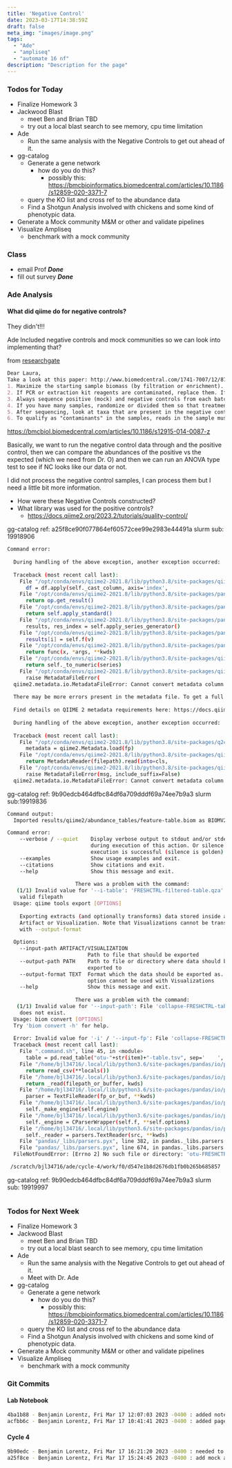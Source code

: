 ```yaml
---
title: 'Negative Control'
date: 2023-03-17T14:38:59Z
draft: false
meta_img: "images/image.png"
tags:
  - "Ade"
  - "ampliseq"
  - "automate 16 nf"
description: "Description for the page"
---
```


### Todos for Today

- Finalize Homework 3
- Jackwood Blast
  - meet Ben and Brian TBD
  - try out a local blast search to see memory, cpu time limitation
- Ade
  - Run the same analysis with the Negative Controls to get out ahead of it. 
- gg-catalog
  - Generate a gene network 
    - how do you do this?
      - possibly this: https://bmcbioinformatics.biomedcentral.com/articles/10.1186/s12859-020-3371-7
  - query the KO list and cross ref to the abundance data
  - Find a Shotgun Analysis involved with chickens and some kind of phenotypic data.
- Generate a Mock community M&M or other and validate pipelines
- Visualize Ampliseq
  - benchmark with a mock community
  
### Class

- email Prof ***Done***
- fill out survey ***Done***

### Ade Analysis

#### What did qiime do for negative controls?

They didn't!!! 

Ade Included negative controls and mock communities so we can look into implementing that?


from [researchgate](https://www.researchgate.net/post/How_should_we_take_into_account_negative_controls_in_lung_microbiota_16S_sequencing/565d47b37c1920fe108b4567/citation/download. )

```md
Dear Laura,
Take a look at this paper: http://www.biomedcentral.com/1741-7007/12/87. Basically, there are several steps you can take to minimize the effect of contaminant OTUs on your analysis:
1. Maximize the starting sample biomass (by filtration or enrichment). 
2. If PCR or extraction kit reagents are contaminated, replace them. If they are contaminated a second time, find another manufacturer.
3. Always sequence positive (mock) and negative controls from each batch of sample collection/storage medium, each extraction kit, and each PCR kit concurrently with the environmental samples of interest. Sequence the controls even if you don’t see a band on the gel.
4. If you have many samples, randomize or divided them so that treatment groups are evenly represented across all extraction kits and sequencing runs. Record which sample was processed with which kit so that contamination of a particular kit lot number can be traced to the final dataset.
5. After sequencing, look at taxa that are present in the negative controls, taxa that are statistically associated with a particular batch of reagents, and taxa that are unexpected biologically.
6. To qualify as "contaminants" in the samples, reads in the sample must be the exact sequence (or within the margin of sequencing error) that we find in the negative control (both reads being a “Pseudomonas” is not good enough). Furthermore, it should be present in a similar abundance relative to the other contaminants in the sample. So, if sequences A and B show up in a 2:1 ratio in the sample and in the control, it’s likely a contaminant; if it’s a 20:1 ratio in the sample and 1:2 in the control, it’s probably not a contaminant. I don't recommend “correcting” the relative abundance in the sample to remove the contaminant signal.
```

https://bmcbiol.biomedcentral.com/articles/10.1186/s12915-014-0087-z

Basically, we want to run the negative control data through and the positive control, then we can compare the abundances of the positive vs the expected (which we need from Dr. O) and then we can run an ANOVA type test to see if NC looks like our data or not. 

I did not process the negative control samples, I can process them but I need a little bit more information. 

- How were these Negative Controls constructed?
- What library was used for the positive controls?
  - https://docs.qiime2.org/2023.2/tutorials/quality-control/
  
gg-catalog ref: a25f8ce90f077864ef60572cee99e2983e44491a
slurm sub: 19918906

```bash
Command error:
  
  During handling of the above exception, another exception occurred:
  
  Traceback (most recent call last):
    File "/opt/conda/envs/qiime2-2021.8/lib/python3.8/site-packages/qiime2/metadata/io.py", line 109, in read
      df = df.apply(self._cast_column, axis='index',
    File "/opt/conda/envs/qiime2-2021.8/lib/python3.8/site-packages/pandas/core/frame.py", line 7768, in apply
      return op.get_result()
    File "/opt/conda/envs/qiime2-2021.8/lib/python3.8/site-packages/pandas/core/apply.py", line 185, in get_result
      return self.apply_standard()
    File "/opt/conda/envs/qiime2-2021.8/lib/python3.8/site-packages/pandas/core/apply.py", line 276, in apply_standard
      results, res_index = self.apply_series_generator()
    File "/opt/conda/envs/qiime2-2021.8/lib/python3.8/site-packages/pandas/core/apply.py", line 290, in apply_series_generator
      results[i] = self.f(v)
    File "/opt/conda/envs/qiime2-2021.8/lib/python3.8/site-packages/pandas/core/apply.py", line 110, in f
      return func(x, *args, **kwds)
    File "/opt/conda/envs/qiime2-2021.8/lib/python3.8/site-packages/qiime2/metadata/io.py", line 296, in _cast_column
      return self._to_numeric(series)
    File "/opt/conda/envs/qiime2-2021.8/lib/python3.8/site-packages/qiime2/metadata/io.py", line 326, in _to_numeric
      raise MetadataFileError(
  qiime2.metadata.io.MetadataFileError: Cannot convert metadata column 'Age' to numeric. The following values could not be interpreted as numeric: 'MOCK', 'NC'
  
  There may be more errors present in the metadata file. To get a full report, sample/feature metadata files can be validated with Keemei: https://keemei.qiime2.org
  
  Find details on QIIME 2 metadata requirements here: https://docs.qiime2.org/2021.8/tutorials/metadata/
  
  During handling of the above exception, another exception occurred:
  
  Traceback (most recent call last):
    File "/opt/conda/envs/qiime2-2021.8/lib/python3.8/site-packages/q2cli/click/type.py", line 172, in _convert_metadata
      metadata = qiime2.Metadata.load(fp)
    File "/opt/conda/envs/qiime2-2021.8/lib/python3.8/site-packages/qiime2/metadata/metadata.py", line 357, in load
      return MetadataReader(filepath).read(into=cls,
    File "/opt/conda/envs/qiime2-2021.8/lib/python3.8/site-packages/qiime2/metadata/io.py", line 120, in read
      raise MetadataFileError(msg, include_suffix=False)
  qiime2.metadata.io.MetadataFileError: Cannot convert metadata column 'Age' to numeric. The following values could not be interpreted as numeric: 'MOCK', 'NC'
```

gg-catalog ref: 9b90edcb464dfbc84df6a709dddf69a74ee7b9a3 
slurm sub:19919836

```bash
Command output:
  Imported results/qiime2/abundance_tables/feature-table.biom as BIOMV210Format to feature-table.qza

Command error:
    --verbose / --quiet    Display verbose output to stdout and/or stderr
                           during execution of this action. Or silence output if
                           execution is successful (silence is golden).
    --examples             Show usage examples and exit.
    --citations            Show citations and exit.
    --help                 Show this message and exit.
  
                      There was a problem with the command:                     
   (1/1) Invalid value for '--i-table': 'FRESHCTRL-filtered-table.qza' is not a
    valid filepath
  Usage: qiime tools export [OPTIONS]
  
    Exporting extracts (and optionally transforms) data stored inside an
    Artifact or Visualization. Note that Visualizations cannot be transformed
    with --output-format
  
  Options:
    --input-path ARTIFACT/VISUALIZATION
                          Path to file that should be exported        [required]
    --output-path PATH    Path to file or directory where data should be
                          exported to                                 [required]
    --output-format TEXT  Format which the data should be exported as. This
                          option cannot be used with Visualizations
    --help                Show this message and exit.
  
                      There was a problem with the command:                     
   (1/1) Invalid value for '--input-path': File 'collapse-FRESHCTRL-table.qza'
    does not exist.
  Usage: biom convert [OPTIONS]
  Try 'biom convert -h' for help.
  
  Error: Invalid value for '-i' / '--input-fp': File 'collapse-FRESHCTRL-frequency/feature-table.biom' does not exist.
  Traceback (most recent call last):
    File ".command.sh", line 45, in <module>
      table = pd.read_table("otu-"+str(item)+"-table.tsv", sep='	', header=1)
    File "/home/bjl34716/.local/lib/python3.6/site-packages/pandas/io/parsers.py", line 767, in read_table
      return read_csv(**locals())
    File "/home/bjl34716/.local/lib/python3.6/site-packages/pandas/io/parsers.py", line 688, in read_csv
      return _read(filepath_or_buffer, kwds)
    File "/home/bjl34716/.local/lib/python3.6/site-packages/pandas/io/parsers.py", line 454, in _read
      parser = TextFileReader(fp_or_buf, **kwds)
    File "/home/bjl34716/.local/lib/python3.6/site-packages/pandas/io/parsers.py", line 948, in __init__
      self._make_engine(self.engine)
    File "/home/bjl34716/.local/lib/python3.6/site-packages/pandas/io/parsers.py", line 1180, in _make_engine
      self._engine = CParserWrapper(self.f, **self.options)
    File "/home/bjl34716/.local/lib/python3.6/site-packages/pandas/io/parsers.py", line 2010, in __init__
      self._reader = parsers.TextReader(src, **kwds)
    File "pandas/_libs/parsers.pyx", line 382, in pandas._libs.parsers.TextReader.__cinit__
    File "pandas/_libs/parsers.pyx", line 674, in pandas._libs.parsers.TextReader._setup_parser_source
  FileNotFoundError: [Errno 2] No such file or directory: 'otu-FRESHCTRL-table.tsv'

 /scratch/bjl34716/ade/cycle-4/work/f0/d547e1b8d2676db1fb0b265b685857
```

gg-catalog ref: 9b90edcb464dfbc84df6a709dddf69a74ee7b9a3 
slurm sub: 19919997

```bash

```

### Todos for Next Week

- Finalize Homework 3
- Jackwood Blast
  - meet Ben and Brian TBD
  - try out a local blast search to see memory, cpu time limitation
- Ade
  - Run the same analysis with the Negative Controls to get out ahead of it. 
  - Meet with Dr. Ade
- gg-catalog
  - Generate a gene network 
    - how do you do this?
      - possibly this: https://bmcbioinformatics.biomedcentral.com/articles/10.1186/s12859-020-3371-7
  - query the KO list and cross ref to the abundance data
  - Find a Shotgun Analysis involved with chickens and some kind of phenotypic data.
- Generate a Mock community M&M or other and validate pipelines
- Visualize Ampliseq
  - benchmark with a mock community

### Git Commits

#### Lab Notebook

```bash
4ba1b88 - Benjamin Lorentz, Fri Mar 17 12:07:03 2023 -0400 : added notes for morning
acfbb6c - Benjamin Lorentz, Fri Mar 17 10:41:41 2023 -0400 : added page for Friday
```

#### Cycle 4

```bash
9b90edc - Benjamin Lorentz, Fri Mar 17 16:21:20 2023 -0400 : needed to convert age to numeric
a25f8ce - Benjamin Lorentz, Fri Mar 17 15:24:45 2023 -0400 : add mock and nc data
```
